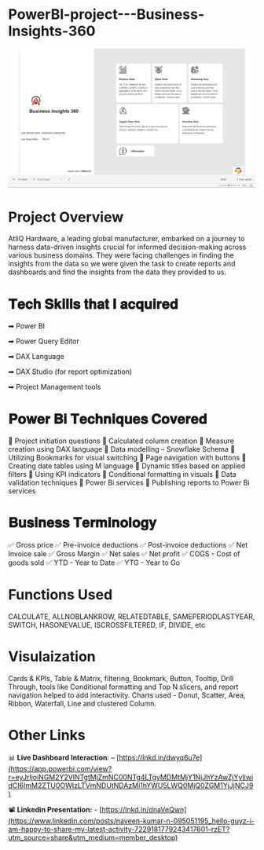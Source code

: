 # PowerBI-project---Business-Insights-360

![Home Page png](Dashboard.png)

# Project Overview
AtliQ Hardware, a leading global manufacturer, embarked on a journey to harness data-driven insights crucial for informed decision-making across various business domains. They were facing challenges in finding the insights from the data so we were given the task to create reports and dashboards and find the insights from the data they provided to us.

# 𝐓𝐞𝐜𝐡 𝐒𝐤𝐢𝐥𝐥𝐬 𝐭𝐡𝐚𝐭 𝐈 𝐚𝐜𝐪𝐮𝐢𝐫𝐞𝐝
➡ Power BI


➡ Power Query Editor


➡ DAX Language


➡ DAX Studio (for report optimization)


➡ Project Management tools

# 𝐏𝐨𝐰𝐞𝐫 𝐁𝐢 𝐓𝐞𝐜𝐡𝐧𝐢𝐪𝐮𝐞𝐬 𝐂𝐨𝐯𝐞𝐫𝐞𝐝
🔹 Project initiation questions
🔹 Calculated column creation
🔹 Measure creation using DAX language
🔹 Data modelling – Snowflake Schema
🔹 Utilizing Bookmarks for visual switching
🔹 Page navigation with buttons
🔹 Creating date tables using M language
🔹 Dynamic titles based on applied filters
🔹 Using KPI indicators
🔹 Conditional formatting in visuals 
🔹 Data validation techniques
🔹 Power Bi services
🔹 Publishing reports to Power Bi services

 
# 𝐁𝐮𝐬𝐢𝐧𝐞𝐬𝐬 𝐓𝐞𝐫𝐦𝐢𝐧𝐨𝐥𝐨𝐠𝐲
✅ Gross price
✅ Pre-invoice deductions
✅ Post-invoice deductions
✅ Net Invoice sale
✅ Gross Margin
✅ Net sales
✅ Net profit
✅ COGS - Cost of goods sold
✅ YTD - Year to Date
✅ YTG - Year to Go

# Functions Used
CALCULATE, ALLNOBLANKROW, RELATEDTABLE, SAMEPERIODLASTYEAR, SWITCH, HASONEVALUE, ISCROSSFILTERED, IF, DIVIDE, etc

# Visulaization
Cards & KPIs, Table & Matrix, filtering, Bookmark, Button, Tooltip, Drill Through, tools like Conditional formatting and Top N slicers, and report navigation helped to add interactivity. Charts used - Donut, Scatter, Area, Ribbon, Waterfall, Line and clustered Column.

# Other Links
📊 **Live Dashboard Interaction**: – [https://lnkd.in/dwyq6u7e](https://app.powerbi.com/view?r=eyJrIjoiNGM2Y2VlNTgtMjZmNC00NTg4LTgyMDMtMjY1NjJhYzAwZjYyIiwidCI6ImM2ZTU0OWIzLTVmNDUtNDAzMi1hYWU5LWQ0MjQ0ZGM1YjJjNCJ9)

📽️ **Linkedin Presentation:** - [https://lnkd.in/dnaVeQwn](https://www.linkedin.com/posts/naveen-kumar-n-095051195_hello-guyz-i-am-happy-to-share-my-latest-activity-7229181779243417601-rzET?utm_source=share&utm_medium=member_desktop)


